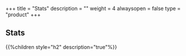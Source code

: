 +++
title = "Stats"
description = ""
weight = 4
alwaysopen = false
type = "product"
+++

## Stats

{{%children style="h2" description="true"%}}